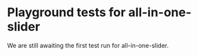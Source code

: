 # Playground tests for all-in-one-slider
We are still awaiting the first test run for all-in-one-slider.
